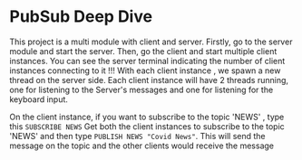 # PubSub Deep Dive

This project is a multi module with client and server. Firstly, go to the server module and start the server. Then, go the client and start multiple client instances.
You can see the server terminal indicating the number of client instances connecting to it !!!
With each client instance , we spawn a new thread on the server side. Each client instance will have 2 threads running, one for listening to the Server's messages and one
for listening for the keyboard input.

On the client instance, if you want to subscribe to the topic 'NEWS' , type this `SUBSCRIBE NEWS`
Get both the client instances to subscribe to the topic 'NEWS' and then type `PUBLISH NEWS "Covid News"`. This will send the message on the topic and the other clients would receive the message




